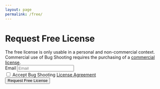 ```yaml
---
layout: page
permalink: /free/
---
```


<script type="text/javascript">

  var data = new FormData();
  data.append('email', document.getElementById("email").value);
  data.append('language', 'en-US');
  
  const request = new XMLHttpRequest();
    
  request.open("POST", "https://services.bugshooting.com/rest/freelicense");
  request.send(data);

  request.onload = (e) => {
  
    if (request.response === 0) {
     
      // success
      document.getElementById("requestform").style.display = "none";
      document.getElementById("resultsuccess").style.display = "block";
  
    } else {
  
      // failed
      document.getElementById("requestform").style.display = "none";
      document.getElementById("resultfailed").style.display = "block";
  
    }
 
  }
  
</script>

<div id="requestform">

  <h1>Request Free License</h1>
  The free license is only usable in a personal and non-commercial context. Commercial use of Bug Shooting requires the purchasing of a <a href="{{ site.baseurl }}/pricing">commercial license</a>.

  <form>
    <div class="row mb-3">
      <div class="form-group">
        <label for="activationfile" class="col-sm-2 col-form-label">Email</label>
        <input class="form-control" type="email" placeholder="Email" required name="email" id="email" maxlength="100">
      </div>
    </div>
    <div class="row mb-3">
      <div class="form-group">
        <div class="form-check">
          <input class="form-check-input" type="checkbox" required name="agreement">
          <label class="form-check-label" for="agreement">Accept Bug Shooting <a href="{{ site.baseurl }}/agreement" target="_blank">License Agreement</a></label>
        </div>
      </div>
    </div>
    <div class="row mb-3">
      <div class="form-group">
        <button class="btn btn-lg btn-primary btn-block" type="submit">Request Free License</button>
      </div>
    </div>
  </form>
  
</div>
<div id="resultsuccess" style="display:none">
 <h1>Thank You</h1>
 You will receive your Bug Shooting license by email. Please check your spam folder in case you do not receive the email. 
</div>
<div id="resultfailed" style="display:none">
  <h1>Oops!</h1>
  Something went wrong.
</div>
